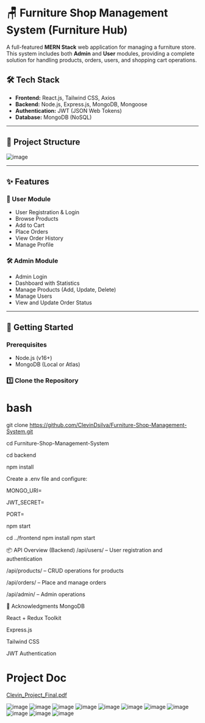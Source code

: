 # 🪑 Furniture Shop Management System (Furniture Hub)

A full-featured **MERN Stack** web application for managing a furniture store. This system includes both **Admin** and **User** modules, providing a complete solution for handling products, orders, users, and shopping cart operations.

## 🛠️ Tech Stack

- **Frontend:** React.js, Tailwind CSS, Axios
- **Backend:** Node.js, Express.js, MongoDB, Mongoose
- **Authentication:** JWT (JSON Web Tokens)
- **Database:** MongoDB (NoSQL)

---

## 📁 Project Structure

![image](https://github.com/user-attachments/assets/bf452bf2-182d-4e9b-b9d9-e51acda0a71d)



---

## ✨ Features

### 👥 User Module
- User Registration & Login
- Browse Products
- Add to Cart
- Place Orders
- View Order History
- Manage Profile

### 🛠 Admin Module
- Admin Login
- Dashboard with Statistics
- Manage Products (Add, Update, Delete)
- Manage Users
- View and Update Order Status

---

## 🚀 Getting Started

### Prerequisites
- Node.js (v16+)
- MongoDB (Local or Atlas)

### 1️⃣ Clone the Repository

# bash
git clone https://github.com/ClevinDsilva/Furniture-Shop-Management-System.git

cd Furniture-Shop-Management-System

cd backend

npm install

Create a .env file and configure:

MONGO_URI=

JWT_SECRET=

PORT=

npm start


cd ../frontend
npm install
npm start

📦 API Overview (Backend)
/api/users/ – User registration and authentication

/api/products/ – CRUD operations for products

/api/orders/ – Place and manage orders

/api/admin/ – Admin operations

🙌 Acknowledgments
MongoDB

React + Redux Toolkit

Express.js

Tailwind CSS

JWT Authentication

# Project Doc

[Clevin_Project_Final.pdf](https://github.com/user-attachments/files/20802947/Clevin_Project_Final.pdf)

![image](https://github.com/user-attachments/assets/cdcb4b78-7d8b-4739-bdbf-119a190e9634)
![image](https://github.com/user-attachments/assets/5599ed73-d850-47df-9b59-404f7ba7e340)
![image](https://github.com/user-attachments/assets/facb48e5-1f45-4b15-a0de-9e618e4da1fa)
![image](https://github.com/user-attachments/assets/0b7218d5-d384-428d-bed7-64fe4f137353)
![image](https://github.com/user-attachments/assets/7dd437ec-d16c-4777-b18e-eb1e40eacf8e)
![image](https://github.com/user-attachments/assets/f81942ee-bfab-4350-8a9a-781c4597734b)
![image](https://github.com/user-attachments/assets/547e7b46-5cdb-4cca-b877-7f4432e2cab9)
![image](https://github.com/user-attachments/assets/a5b04caa-6477-449b-a072-e20e3e482881)
![image](https://github.com/user-attachments/assets/c71b7294-c11e-4049-b66f-338aca3753bf)
![image](https://github.com/user-attachments/assets/db37c0e3-b5ac-45b8-87ce-f4fff69b94ba)
![image](https://github.com/user-attachments/assets/30ab07c0-9697-44d5-85fd-e2fcbe482056)



